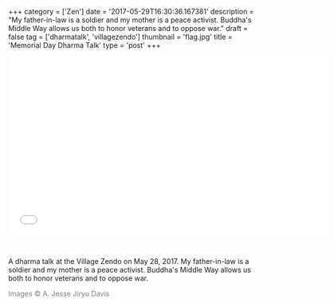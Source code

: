 +++
category = ['Zen']
date = '2017-05-29T16:30:36.167381'
description = "My father-in-law is a soldier and my mother is a peace activist. Buddha's Middle Way allows us both to honor veterans and to oppose war."
draft = false
tag = ['dharmatalk', 'villagezendo']
thumbnail = 'flag.jpg'
title = 'Memorial Day Dharma Talk'
type = 'post'
+++

<iframe style="border: none; margin-bottom:30px" src="//html5-player.libsyn.com/embed/episode/id/5399327/height/360/width/640/theme/legacy/autonext/no/thumbnail/yes/autoplay/no/preload/no/no_addthis/no/direction/backward/" height="360" width="640" scrolling="no"  allowfullscreen webkitallowfullscreen mozallowfullscreen oallowfullscreen msallowfullscreen></iframe>

A dharma talk at the Village Zendo on May 28, 2017. My father-in-law is a soldier and my mother is a peace activist. Buddha's Middle Way allows us both to honor veterans and to oppose war.

<span style="color: gray">Images &copy; A. Jesse Jiryu Davis</span>
